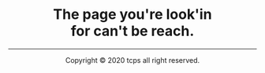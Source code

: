 <h1 style="text-align:center">The page you're look'in<br>for can't be reach.</h1>

<script async src="https://cse.google.com/cse.js?cx=002801009254815639014:pryn_afzhl4"></script>

<div class="gcse-search"></div>

<hr>

<center>Copyright © 2020 tcps all right reserved.<center/>
